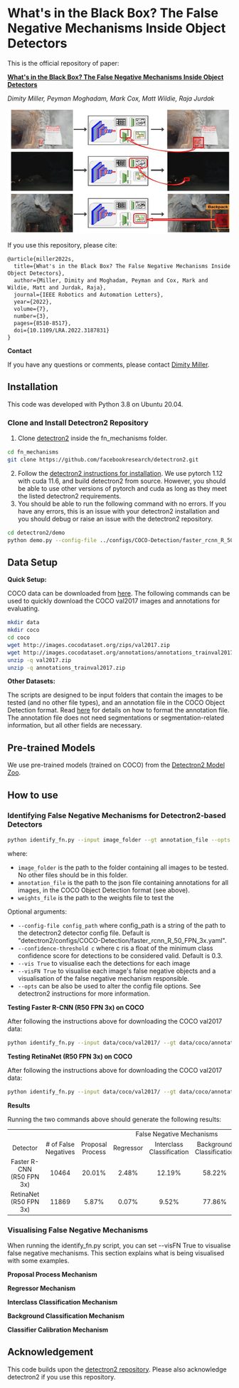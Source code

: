 # What's in the Black Box? The False Negative Mechanisms Inside Object Detectors

This is the official repository of paper:

**[What's in the Black Box? The False Negative Mechanisms Inside Object Detectors](https://arxiv.org/abs/2203.00807)**

*Dimity Miller, Peyman Moghadam, Mark Cox, Matt Wildie, Raja Jurdak*

<!-- ![FrontPage](images/IROSRALFrontPage.jpg) -->
<p align="center">
  <img width="600" height="281" src=images/IROSRALFrontPage.jpg>
</p>

If you use this repository, please cite:

```text
@article{miller2022s,
  title={What's in the Black Box? The False Negative Mechanisms Inside Object Detectors},
  author={Miller, Dimity and Moghadam, Peyman and Cox, Mark and Wildie, Matt and Jurdak, Raja},
  journal={IEEE Robotics and Automation Letters}, 
  year={2022},
  volume={7},
  number={3},
  pages={8510-8517},
  doi={10.1109/LRA.2022.3187831}
}
```

**Contact**

If you have any questions or comments, please contact [Dimity Miller](mailto:d24.miller@qut.edu.au).

## Installation

This code was developed with Python 3.8 on Ubuntu 20.04. 

### Clone and Install Detectron2 Repository
1. Clone [detectron2](https://github.com/facebookresearch/detectron2) inside the fn_mechanisms folder.
```bash
cd fn_mechanisms
git clone https://github.com/facebookresearch/detectron2.git
```
2. Follow the [detectron2 instructions for installation](https://detectron2.readthedocs.io/en/latest/tutorials/install.html). We use pytorch 1.12 with cuda 11.6, and build detectron2 from source. However, you should be able to use other versions of pytorch and cuda as long as they meet the listed detectron2 requirements.
3. You should be able to run the following command with no errors. If you have any errors, this is an issue with your detectron2 installation and you should debug or raise an issue with the detectron2 repository.
```bash
cd detectron2/demo
python demo.py --config-file ../configs/COCO-Detection/faster_rcnn_R_50_FPN_3x.yaml --input ../../images/test_im.jpg --opts MODEL.WEIGHTS https://dl.fbaipublicfiles.com/detectron2/COCO-Detection/faster_rcnn_R_50_FPN_3x/137849458/model_final_280758.pkl
```
## Data Setup
**Quick Setup:**

COCO data can be downloaded from [here](https://cocodataset.org/#download). The following commands can be used to quickly download the COCO val2017 images and annotations for evaluating. 
```bash
mkdir data
mkdir coco
cd coco
wget http://images.cocodataset.org/zips/val2017.zip
wget http://images.cocodataset.org/annotations/annotations_trainval2017.zip
unzip -q val2017.zip
unzip -q annotations_trainval2017.zip

```
**Other Datasets:**

The scripts are designed to be input folders that contain the images to be tested (and no other file types), and an annotation file in the COCO Object Detection format. Read [here](https://www.immersivelimit.com/tutorials/create-coco-annotations-from-scratch/#coco-dataset-format) for details on how to format the annotation file. The annotation file does not need segmentations or segmentation-related information, but all other fields are necessary.


## Pre-trained Models
We use pre-trained models (trained on COCO) from the [Detectron2 Model Zoo](https://github.com/facebookresearch/detectron2/blob/main/MODEL_ZOO.md). 

## How to use
### Identifying False Negative Mechanisms for Detectron2-based Detectors
```bash
python identify_fn.py --input image_folder --gt annotation_file --opts MODEL.WEIGHTS weights_file
```
where:
* `image_folder` is the path to the folder containing all images to be tested. No other files should be in this folder.
* `annotation_file` is the path to the json file containing annotations for all images, in the COCO Object Detection format (see above).
* `weights_file` is the path to the weights file to test the 

Optional arguments:

* `--config-file config_path` where config_path is a string of the path to the detectron2 detector config file. Default is "detectron2/configs/COCO-Detection/faster_rcnn_R_50_FPN_3x.yaml".
* `--confidence-threshold c` where c ris a float of the minimum class confidence score for detections to be considered valid. Default is 0.3.
* `--vis True` to visualise each the detections for each image
* `--visFN True` to visualise each image's false negative objects and a visualisation of the false negative mechanism responsible.
* `--opts` can be also be used to alter the config file options. See detectron2 instructions for more information. 

**Testing Faster R-CNN (R50 FPN 3x) on COCO**

After following the instructions above for downloading the COCO val2017 data:
```bash
python identify_fn.py --input data/coco/val2017/ --gt data/coco/annotations/instances_val2017.json --opts MODEL.WEIGHTS https://dl.fbaipublicfiles.com/detectron2/COCO-Detection/faster_rcnn_R_50_FPN_3x/137849458/model_final_280758.pkl
```
**Testing RetinaNet (R50 FPN 3x) on COCO**

After following the instructions above for downloading the COCO val2017 data:
```bash
python identify_fn.py --input data/coco/val2017/ --gt data/coco/annotations/instances_val2017.json --config-file detectron2/configs/COCO-Detection/retinanet_R_50_FPN_3x.yaml --opts MODEL.WEIGHTS https://dl.fbaipublicfiles.com/detectron2/COCO-Detection/retinanet_R_50_FPN_3x/190397829/model_final_5bd44e.pkl
```
**Results**

Running the two commands above should generate the following results:
<table>
  <tr>
    <td colspan = '2'></td>
    <td align = 'center' colspan = '5'>False Negative Mechanisms</td>
  </tr>
  <tr>
    <td align = 'center'>Detector</td>
    <td align = 'center'># of False Negatives</td>
    <td align = 'center'>Proposal Process</td>
    <td align = 'center'>Regressor</td>
    <td align = 'center'>Interclass Classification</td>
    <td align = 'center'>Background Classification</td>
    <td align = 'center'>Classifier Calibration</td>
  </tr>
  <tr>
    <td align = 'center'>Faster R-CNN (R50 FPN 3x)</td>
    <td align = 'center'>10464</td>
    <td align = 'center'>20.01%</td>
    <td align = 'center'>2.48%</td>
    <td align = 'center'>12.19%</td>
    <td align = 'center'>58.22%</td>
    <td align = 'center'>7.10%</td>
  </tr>
    <tr>
    <td align = 'center'>RetinaNet (R50 FPN 3x)</td>
    <td align = 'center'>11869</td>
    <td align = 'center'>5.87%</td>
    <td align = 'center'>0.07%</td>
    <td align = 'center'>9.52%</td>
    <td align = 'center'>77.86%</td>
    <td align = 'center'>6.68%</td>
  </tr>
</table>

### Visualising False Negative Mechanisms

When running the identify_fn.py script, you can set --visFN True to visualise false negative mechanisms. This section explains what is being visualised with some examples.

**Proposal Process Mechanism**

**Regressor Mechanism**

**Interclass Classification Mechanism**

**Background Classification Mechanism**

**Classifier Calibration Mechanism**


## Acknowledgement
This code builds upon the [detectron2 repository](https://github.com/facebookresearch/detectron2). Please also acknowledge detectron2 if you use this repository.
